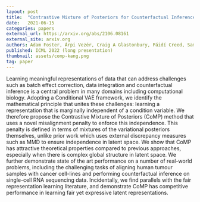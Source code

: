 ```yaml
---
layout: post
title:  "Contrastive Mixture of Posteriors for Counterfactual Inference, Data Integration and Fairness"
date:   2021-06-15
categories: papers
external_url: https://arxiv.org/abs/2106.08161
external_site: arxiv.org
authors: Adam Foster, Árpi Vezér, Craig A Glastonbury, Páidí Creed, Sam Abujudeh, Aaron Sim
published: ICML 2022 (long presentation)
thumbnail: assets/comp-kang.png
tag: paper
---
```


Learning meaningful representations of data that can address challenges such as batch effect correction, data integration and counterfactual inference is a central problem in many domains including computational biology. Adopting a Conditional VAE framework, we identify the mathematical principle that unites these challenges: learning a representation that is marginally independent of a condition variable. We therefore propose the Contrastive Mixture of Posteriors (CoMP) method that uses a novel misalignment penalty to enforce this independence. This penalty is defined in terms of mixtures of the variational posteriors themselves, unlike prior work which uses external discrepancy measures such as MMD to ensure independence in latent space. We show that CoMP has attractive theoretical properties compared to previous approaches, especially when there is complex global structure in latent space. We further demonstrate state of the art performance on a number of real-world problems, including the challenging tasks of aligning human tumour samples with cancer cell-lines and performing counterfactual inference on single-cell RNA sequencing data. Incidentally, we find parallels with the fair representation learning literature, and demonstrate CoMP has competitive performance in learning fair yet expressive latent representations. 
<!--more-->
